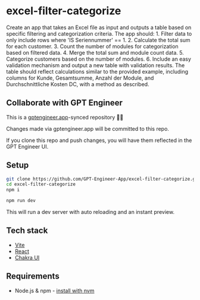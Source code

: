 # excel-filter-categorize

Create an app that takes an Excel file as input and outputs a table based on specific filtering and categorization criteria. The app should: 1. Filter data to only include rows where 'IS Seriennummer' == 1. 2. Calculate the total sum for each customer. 3. Count the number of modules for categorization based on filtered data. 4. Merge the total sum and module count data. 5. Categorize customers based on the number of modules. 6. Include an easy validation mechanism and output a new table with validation results. The table should reflect calculations similar to the provided example, including columns for Kunde, Gesamtsumme, Anzahl der Module, and Durchschnittliche Kosten DC, with a method as described.

## Collaborate with GPT Engineer

This is a [gptengineer.app](https://gptengineer.app)-synced repository 🌟🤖

Changes made via gptengineer.app will be committed to this repo.

If you clone this repo and push changes, you will have them reflected in the GPT Engineer UI.

## Setup

```sh
git clone https://github.com/GPT-Engineer-App/excel-filter-categorize.git
cd excel-filter-categorize
npm i
```

```sh
npm run dev
```

This will run a dev server with auto reloading and an instant preview.

## Tech stack

- [Vite](https://vitejs.dev/)
- [React](https://react.dev/)
- [Chakra UI](https://chakra-ui.com/)

## Requirements

- Node.js & npm - [install with nvm](https://github.com/nvm-sh/nvm#installing-and-updating)
